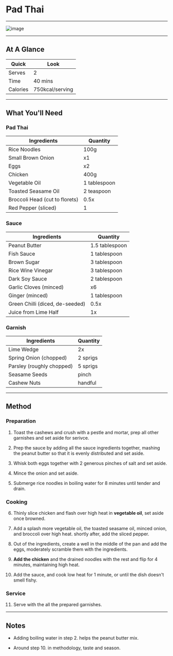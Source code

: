 # Pad Thai

---

![image](https://drive.google.com/uc?export=view&id=1R7mX1ylKLCTEiqDhb3xf_Y104oVDR3ow)

---

## At A Glance

Quick | Look
-- | --
Serves | 2
Time | 40 mins
Calories | 750kcal/serving

---

## What You'll Need

### **Pad Thai**

Ingredients | Quantity
-- | --
Rice Noodles | 100g
Small Brown Onion | x1
Eggs | x2
Chicken | 400g
Vegetable Oil | 1 tablespoon
Toasted Seasame Oil | 2 teaspoon
Broccoli Head (cut to florets) | 0.5x
Red Pepper (sliced) | 1

### **Sauce**

Ingredients | Quantity
-- | --
Peanut Butter | 1.5 tablespoon
Fish Sauce | 1 tablespoon
Brown Sugar | 3 tablespoon
Rice Wine Vinegar | 3 tablespoon
Dark Soy Sauce | 2 tablespoon
Garlic Cloves (minced) | x6
Ginger (minced) | 1 tablespoon
Green Chilli (diced, de-seeded) | 0.5x
Juice from Lime Half | 1x

### **Garnish**

Ingredients | Quantity
-- | --
Lime Wedge | 2x
Spring Onion (chopped) | 2 sprigs
Parsley (roughly chopped) | 5 sprigs
Seasame Seeds | pinch
Cashew Nuts | handful

---

## Method

### **Preparation**

1. Toast the cashews and crush with a pestle and mortar, prep all other garnishes and set aside for serivce.

2. Prep the sauce by adding all the sauce ingredients together, mashing the peanut butter so that it is evenly distributed and set aside.

3. Whisk both eggs together with 2 generous pinches of salt and set aside.

4. Mince the onion and set aside.

5. Submerge rice noodles in boiling water for 8 minutes until tender and drain.

### **Cooking**

6. Thinly slice chicken and flash over high heat in **vegetable oil**, set aside once browned.

7. Add a splash more vegetable oil, the toasted seasame oil, minced onion, and broccoli over high heat. shortly after, add the sliced pepper. 

8. Out of the ingredients, create a well in the middle of the pan and add the eggs, moderately scramble them with the ingredients.

9. **Add the chicken** and the drained noodles with the rest and flip for 4 minutes, maintaining high heat.

10. Add the sauce, and cook low heat for 1 minute, or until the dish doesn't smell fishy.

### **Service**

11. Serve with the all the prepared garnishes.

---

## Notes

- Adding boiling water in step 2. helps the peanut butter mix.

- Around step 10. in methodology, taste and season.